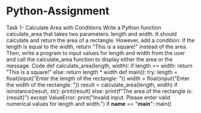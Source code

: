 # Python-Assignment
Task 1- Calculate Area with Conditions
Write a Python function calculate_area that takes two parameters: length and width. It
should calculate and return the area of a rectangle. However, add a condition: if the length
is equal to the width, return "This is a square!" instead of the area. Then, write a program to input 
values for length and width from the user and call the calculate_area function to
display either the area or the message.
Code
def calculate_area(length, width):
 if length == width:
 return "This is a square!"
 else:
 return length * width
def main():
 try:
 length = float(input("Enter the length of the rectangle: "))
 width = float(input("Enter the width of the rectangle: "))
 result = calculate_area(length, width)
 if isinstance(result, str): 
 print(result)
 else:
 print(f"The area of the rectangle is: {result}")
 except ValueError:
 print("Invalid input. Please enter valid numerical values for length and width.")
if __name__ == "__main__":
 main()


 
